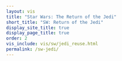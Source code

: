 ```yaml
---
layout: vis
title: "Star Wars: The Return of the Jedi"
short_title: "SW: Return of the Jedi"
display_site_title: true
display_page_title: true
order: 2
vis_include: vis/sw/jedi_reuse.html
permalink: /sw-jedi/
---
```

